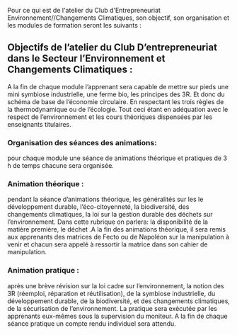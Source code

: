 Pour ce qui est de l'atelier du Club d'Entrepreneuriat Environnement//Changements Climatiques, son objectif, son organisation et les modules de formation  seront les suivants :
## Objectifs de l’atelier du Club D’entrepreneuriat dans le Secteur l’Environnement et Changements Climatiques :

A la fin de chaque module l’apprenant sera capable de mettre sur pieds une mini symbiose industrielle, une ferme bio, les principes des 3R. Et donc du schéma de base de l’économie circulaire. En respectant les trois règles de la thermodynamique ou de l’écologie. Tout ceci étant en adéquation avec le respect de l’environnement et les cours théoriques dispensées par les enseignants titulaires.
### Organisation des séances des animations: 
pour chaque module une séance de animations théorique et pratiques de 3 h de temps chacune sera organisée. 
### Animation théorique : 
pendant la séance d’animations théorique, les généralités sur les le développement durable, l’éco-citoyenneté, la biodiversité,  des changements climatiques, la loi sur la gestion durable des déchets sur l’environnement.  Dans cette rubrique on parlera: la disponibilité de la matière première, le déchet .A la fin des animations théorique, il sera remis aux apprenants des matrices de Fecto ou de Napoléon sur la manipulation à venir et chacun sera appelé à ressortir la matrice dans son cahier de manipulation.
### Animation pratique : 
après une brève révision sur la loi cadre sur l’environnement, la notion des 3R (réemploi, réparation et réutilisation), de la symbiose industrielle, du développement durable, de la biodiversité, et des changements climatiques, de la sécurisation de l’environnement.
 La pratique sera exécutée par les apprenants eux-mêmes sous la supervision du moniteur. A la fin de chaque séance pratique un compte rendu individuel sera attendu.
